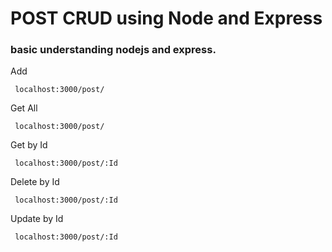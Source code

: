 # POST CRUD using Node and Express
### basic understanding nodejs and express. 


Add
```
 localhost:3000/post/
```

Get All
```
 localhost:3000/post/
```

Get by Id
```
 localhost:3000/post/:Id
```

Delete by Id
```
 localhost:3000/post/:Id
```

Update by Id
```
 localhost:3000/post/:Id
```